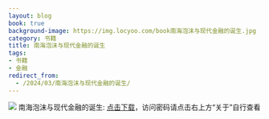 ```yaml
---
layout: blog
book: true
background-image: https://img.locyoo.com/book南海泡沫与现代金融的诞生.jpg
category: 书籍
title: 南海泡沫与现代金融的诞生
tags:
- 书籍
- 金融
redirect_from:
  - /2024/03/南海泡沫与现代金融的诞生/
---
```

![](https://img.locyoo.com/book南海泡沫与现代金融的诞生.jpg)
南海泡沫与现代金融的诞生: <a name = "ref1" href="https://url18.ctfile.com/f/50983618-1050121792-17079e?p=3619">点击下载</a>，访问密码请点击右上方“关于”自行查看